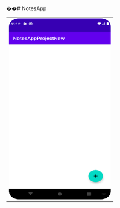 ��#   N o t e s A p p 
 
 <table border="0">
  <tr>
    <td><img src="Screenshots/starting_view.png" width=270 height=480></td>
  </tr>
 </table>
